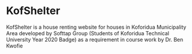 # KofShelter
KofShelter is a house renting website for houses in Koforidua Municipality Area developed by Softtap Group (Students of Koforidua Technical University Year 2020 Badge) as a requirement in course work by Dr. Ben Kwofie
